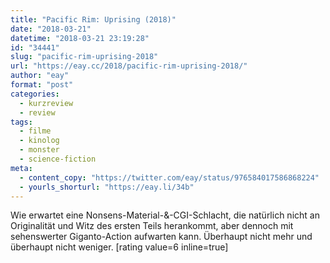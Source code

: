 ```yaml
---
title: "Pacific Rim: Uprising (2018)"
date: "2018-03-21"
datetime: "2018-03-21 23:19:28"
id: "34441"
slug: "pacific-rim-uprising-2018"
url: "https://eay.cc/2018/pacific-rim-uprising-2018/"
author: "eay"
format: "post"
categories:
  - kurzreview
  - review
tags:
  - filme
  - kinolog
  - monster
  - science-fiction
meta:
  - content_copy: "https://twitter.com/eay/status/976584017586868224"
  - yourls_shorturl: "https://eay.li/34b"
---
```


Wie erwartet eine Nonsens-Material-&-CGI-Schlacht, die natürlich nicht an Originalität und Witz des ersten Teils herankommt, aber dennoch mit sehenswerter Giganto-Action aufwarten kann. Überhaupt nicht mehr und überhaupt nicht weniger. \[rating value=6 inline=true\]
